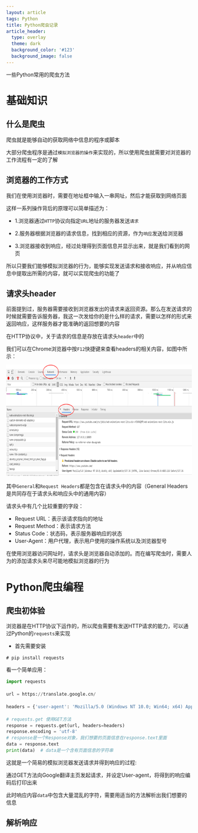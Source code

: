 ```yaml
---
layout: article
tags: Python
title: Python爬虫记录
article_header:
  type: overlay
  theme: dark
  background_color: '#123'
  background_image: false
---
```


一些Python常用的爬虫方法

<!--more-->

# 基础知识

## 什么是爬虫

爬虫就是能够自动的获取网络中信息的程序或脚本

大部分爬虫程序是通过`模拟浏览器的操作`来实现的，所以使用爬虫就需要对浏览器的工作流程有一定的了解

## 浏览器的工作方式

我们在使用浏览器时，需要在地址框中输入一串网址，然后才能获取到网络页面

这样一系列操作背后的原理可以简单描述为：

- 1.浏览器通过`HTTP`协议向指定`URL`地址的服务器发送`请求`

- 2.服务器根据浏览器的请求信息，找到相应的资源，作为`响应`发送给浏览器

- 3.浏览器接收到响应，经过处理得到页面信息并显示出来，就是我们看到的网页

所以只要我们能够模拟浏览器的行为，能够实现发送请求和接收响应，并从响应信息中提取出所需的内容，就可以实现爬虫的功能了

## 请求头header

前面提到过，服务器需要接收到浏览器发出的请求来返回资源。那么在发送请求的时候就需要告诉服务器，我这一次发给你的是什么样的请求，需要以怎样的形式来返回响应，这样服务器才能准确的返回想要的内容

在HTTP协议中，关于请求的信息是存放在请求头`header`中的

我们可以在Chrome浏览器中按`F12`快捷键来查看headers的相关内容，如图中所示：

<img class="image" width="800" height="300" src="https://raw.githubusercontent.com/Chunar5354/Chunar5354.github.io/master/_posts/images/headers.png"/>


其中`General`和`Request Headers`都是包含在请求头中的内容（General Headers是共同存在于请求头和响应头中的通用内容）

请求头中有几个比较重要的字段：

- Request URL：表示该请求指向的地址
- Request Method：表示请求方法
- Status Code：状态码，表示服务器响应的状态
- User-Agent：用户代理，表示用户使用的操作系统以及浏览器型号

在使用浏览器访问网址时，请求头是浏览器自动添加的。而在编写爬虫时，需要人为的添加请求头来尽可能地模拟浏览器的行为


# Python爬虫编程

## 爬虫初体验

浏览器是在HTTP协议下运作的，所以爬虫需要有发送HTTP请求的能力，可以通过Python的`requests`来实现

- 首先需要安装

```
# pip install requests
```

看一个简单应用：

```python
import requests

url = https://translate.google.cn/

headers = {'user-agent': 'Mozilla/5.0 (Windows NT 10.0; Win64; x64) AppleWebKit/537.36 (KHTML, like Gecko) Chrome/78.0.3904.108 Safari/537.36',}

# requests.get 使用GET方法
response = requests.get(url, headers=headers)
response.encoding = 'utf-8'
# response是一个Response对象，我们想要的页面信息在response.text里面
data = response.text
print(data)  # data是一个含有页面信息的字符串
```

这就是一个简易的模拟浏览器发送请求并得到响应的过程:

通过GET方法向Google翻译主页发起请求，并设定User-agent，将得到的响应编码后打印出来

此时响应内容`data`中包含大量混乱的字符，需要用适当的方法解析出我们想要的信息

## 解析响应
